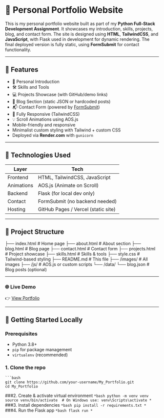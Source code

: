 # 💼 Personal Portfolio Website

This is my personal portfolio website built as part of my **Python Full-Stack Development Assignment**. It showcases my introduction, skills, projects, blog, and contact form. The site is designed using **HTML**, **TailwindCSS**, and **JavaScript**, with Flask used in development for dynamic rendering. The final deployed version is fully static, using **FormSubmit** for contact functionality.

---

## 🌟 Features

- 🧑 Personal Introduction
- 🛠 Skills and Tools
- 💻 Projects Showcase (with GitHub/demo links)
- 📝 Blog Section (static JSON or hardcoded posts)
- 📬 Contact Form (powered by [FormSubmit](https://formsubmit.co))
- 📱 Fully Responsive (TailwindCSS)
- 💡 Scroll Animations using AOS.js
- Mobile-friendly and responsive
- Minimalist custom styling with Tailwind + custom CSS
- Deployed via **Render.com** with `gunicorn`

---

## 🧰 Technologies Used

| Layer     | Tech                                |
|-----------|-------------------------------------|
| Frontend  | HTML, TailwindCSS, JavaScript       |
| Animations| AOS.js (Animate on Scroll)          |
| Backend   | Flask (for local dev only)          |
| Contact   | FormSubmit (no backend needed)      |
| Hosting   | GitHub Pages / Vercel (static site) |

---

## 📂 Project Structure

├── index.html # Home page
├── about.html # About section
├── blog.html # Blog page
├── contact.html # Contact form
├── projects.html # Project showcase
├── skills.html # Skills & tools
├── style.css # Tailwind-based styling
├── README.md # This file
├── /images/ # All images
├── /js/ # AOS.js or custom scripts
└── /data/
└── blog.json # Blog posts (optional)


---
### 🌐 Live Demo

👉 [View Portfolio](https://portfolio-m7e1.onrender.com)

---
## 🚀 Getting Started Locally

### Prerequisites

- Python 3.8+
- `pip` for package management
- `virtualenv` (recommended)

### 1. Clone the repo

    ```bash
    git clone https://github.com/your-username/My_Portfolio.git
    cd My_Portfolio

###2. Create & activate virtual environment
      `*bash
      python -m venv venv
      source venv/bin/activate  # On Windows use: venv\Scripts\activate
      *`
###3. Install dependencies
      `*bash
      pip install -r requirements.txt
      *`
###4. Run the Flask app
      `*bash
      flask run
      *`

